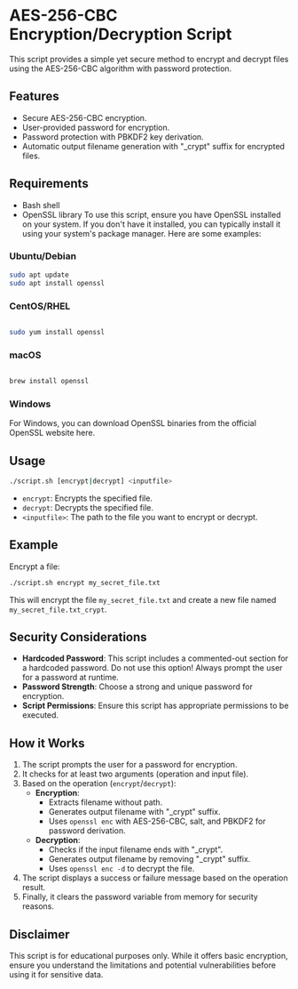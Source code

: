 # AES-256-CBC Encryption/Decryption Script

This script provides a simple yet secure method to encrypt and decrypt files using the AES-256-CBC algorithm with password protection.

## Features

- Secure AES-256-CBC encryption.
- User-provided password for encryption.
- Password protection with PBKDF2 key derivation.
- Automatic output filename generation with "_crypt" suffix for encrypted files.

## Requirements

- Bash shell
- OpenSSL library
To use this script, ensure you have OpenSSL installed on your system. If you don't have it installed, you can typically install it using your system's package manager. Here are some examples:

### Ubuntu/Debian

```bash
sudo apt update
sudo apt install openssl
```
### CentOS/RHEL

```bash

sudo yum install openssl
```
### macOS

```bash

brew install openssl
```
### Windows

For Windows, you can download OpenSSL binaries from the official OpenSSL website here.



## Usage

```bash
./script.sh [encrypt|decrypt] <inputfile>
```

- `encrypt`: Encrypts the specified file.
- `decrypt`: Decrypts the specified file.
- `<inputfile>`: The path to the file you want to encrypt or decrypt.

## Example

Encrypt a file:

```bash
./script.sh encrypt my_secret_file.txt
```

This will encrypt the file `my_secret_file.txt` and create a new file named `my_secret_file.txt_crypt`.

## Security Considerations

- **Hardcoded Password**: This script includes a commented-out section for a hardcoded password. Do not use this option! Always prompt the user for a password at runtime.
- **Password Strength**: Choose a strong and unique password for encryption.
- **Script Permissions**: Ensure this script has appropriate permissions to be executed.

## How it Works

1. The script prompts the user for a password for encryption.
2. It checks for at least two arguments (operation and input file).
3. Based on the operation (`encrypt`/`decrypt`):
   - **Encryption**:
     - Extracts filename without path.
     - Generates output filename with "_crypt" suffix.
     - Uses `openssl enc` with AES-256-CBC, salt, and PBKDF2 for password derivation.
   - **Decryption**:
     - Checks if the input filename ends with "_crypt".
     - Generates output filename by removing "_crypt" suffix.
     - Uses `openssl enc -d` to decrypt the file.
4. The script displays a success or failure message based on the operation result.
5. Finally, it clears the password variable from memory for security reasons.

## Disclaimer

This script is for educational purposes only. While it offers basic encryption, ensure you understand the limitations and potential vulnerabilities before using it for sensitive data.
```

